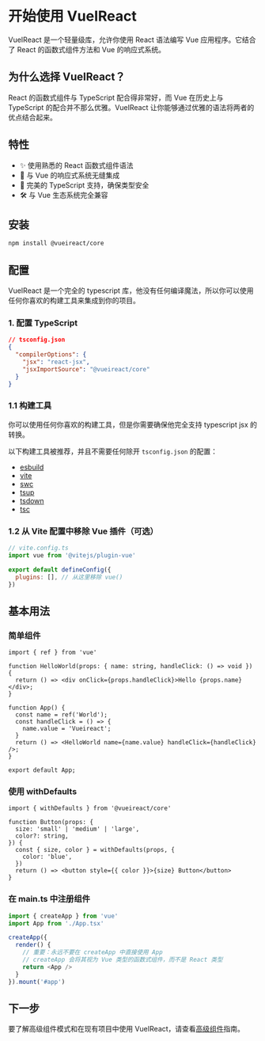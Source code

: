 # 开始使用 VueIReact

VueIReact 是一个轻量级库，允许你使用 React 语法编写 Vue 应用程序。它结合了 React 的函数式组件方法和 Vue 的响应式系统。

## 为什么选择 VueIReact？

React 的函数式组件与 TypeScript 配合得非常好，而 Vue 在历史上与 TypeScript 的配合并不那么优雅。VueIReact 让你能够通过优雅的语法将两者的优点结合起来。

## 特性

- ✨ 使用熟悉的 React 函数式组件语法
- 🔄 与 Vue 的响应式系统无缝集成
- 🧩 完美的 TypeScript 支持，确保类型安全
- 🛠️ 与 Vue 生态系统完全兼容

## 安装

```bash
npm install @vueireact/core
```

## 配置

VueIReact 是一个完全的 typescript 库，他没有任何编译魔法，所以你可以使用任何你喜欢的构建工具来集成到你的项目。

### 1. 配置 TypeScript

```json
// tsconfig.json
{
  "compilerOptions": {
    "jsx": "react-jsx",
    "jsxImportSource": "@vueireact/core"
  }
}
```

### 1.1 构建工具

你可以使用任何你喜欢的构建工具，但是你需要确保他完全支持 typescript jsx 的转换。

以下构建工具被推荐，并且不需要任何除开 `tsconfig.json` 的配置：

- [esbuild](https://esbuild.github.io/)
- [vite](https://vite.dev/)
- [swc](https://swc.rs/)
- [tsup](https://tsup.egoist.dev/)
- [tsdown](https://tsdown.dev/)
- [tsc](https://www.typescriptlang.org/docs/handbook/compiler-options.html)

### 1.2 从 Vite 配置中移除 Vue 插件（可选）

```js
// vite.config.ts
import vue from '@vitejs/plugin-vue'

export default defineConfig({
  plugins: [], // 从这里移除 vue()
})
```

## 基本用法

### 简单组件

```tsx
import { ref } from 'vue'

function HelloWorld(props: { name: string, handleClick: () => void }) {
  return () => <div onClick={props.handleClick}>Hello {props.name}</div>;
}

function App() {
  const name = ref('World');
  const handleClick = () => {
    name.value = 'Vueireact';
  }
  return () => <HelloWorld name={name.value} handleClick={handleClick} />;
}

export default App;
```

### 使用 withDefaults

```tsx
import { withDefaults } from '@vueireact/core'

function Button(props: {
  size: 'small' | 'medium' | 'large',
  color?: string,
}) {
  const { size, color } = withDefaults(props, {
    color: 'blue',
  })
  return () => <button style={{ color }}>{size} Button</button>
}
```

### 在 main.ts 中注册组件

```ts
import { createApp } from 'vue'
import App from './App.tsx'

createApp({
  render() {
    // 重要：永远不要在 createApp 中直接使用 App
    // createApp 会将其视为 Vue 类型的函数式组件，而不是 React 类型
    return <App />
  }
}).mount('#app')
```

## 下一步

要了解高级组件模式和在现有项目中使用 VueIReact，请查看[高级组件](./advanced-components)指南。 